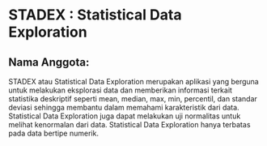 # STADEX : Statistical Data Exploration
## Nama Anggota:


STADEX atau Statistical Data Exploration merupakan aplikasi yang berguna untuk melakukan eksplorasi data dan memberikan informasi terkait statistika deskriptif seperti mean, median, max, min, percentil, dan standar deviasi sehingga membantu dalam memahami karakteristik dari data. Statistical Data Exploration juga dapat melakukan uji normalitas untuk melihat kenormalan dari data. Statistical Data Exploration hanya terbatas pada data bertipe numerik.
